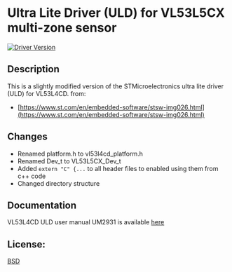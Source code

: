# Ultra Lite Driver (ULD) for VL53L5CX multi-zone sensor

[![Driver Version](https://img.shields.io/badge/driver_version-2.2.2-blue)](https://www.st.com/en/embedded-software/stsw-img026.html)

## Description
This is a slightly modified version of the STMicroelectronics ultra lite driver (ULD) for VL53L4CD. from:
- [https://www.st.com/en/embedded-software/stsw-img026.html](https://www.st.com/en/embedded-software/stsw-img026.html)

## Changes
- Renamed platform.h to vl53l4cd_platform.h
- Renamed Dev_t to VL53L5CX_Dev_t
- Added `extern "C" {...` to all header files to enabled using them from c++ code
- Changed directory structure

## Documentation
VL53L4CD ULD user manual UM2931 is available [here](https://www.st.com/resource/en/user_manual/um2931-a-guide-to-using-the-vl53l4cd-ultra-lite-driver-uld-stmicroelectronics.pdf)


## License:
[BSD](LICENSE.txt)
